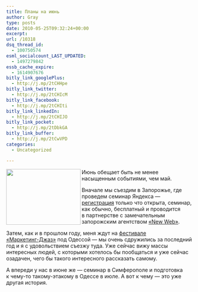 ```yaml
---
title: Планы на июнь
author: Gray
type: posts
date: 2010-05-25T09:32:24+00:00
excerpt:
url: /10318
dsq_thread_id:
  - 100750574
esml_socialcount_LAST_UPDATED:
  - 1497279842
essb_cache_expire:
  - 1614907676
bitly_link_googlePlus:
  - http://j.mp/2tCHHpe
bitly_link_twitter:
  - http://j.mp/2tCHIcM
bitly_link_facebook:
  - http://j.mp/2tCHIti
bitly_link_linkedIn:
  - http://j.mp/2tCHIJO
bitly_link_pocket:
  - http://j.mp/2tDbkGA
bitly_link_buffer:
  - http://j.mp/2tCwVPD
categories:
  - Uncategorized

---
```








<img src="https://i0.wp.com/forumimg.net/blog/june2010.jpg?resize=200%2C150" width="200" height="150" align="left" data-recalc-dims="1" /> 

Июнь обещает быть не&nbsp;менее насыщенным событиями, чем май.

Вначале мы&nbsp;съездим в&nbsp;Запорожье, где проведем семинар Яндекса&nbsp;&mdash; <a href="http://advertising.yandex.ru/seminar/zaporozhye.xml" target="_blank">регистрация</a> только что открыта, семинар, как обычно, бесплатный и&nbsp;проводится в&nbsp;партнерстве с&nbsp;замечательным запорожским агентством <a href="http://www.newweb.com.ua/" target="_blank">&laquo;New Web&raquo;</a>.

Затем, как и&nbsp;в&nbsp;прошлом году, меня ждут на&nbsp;<a href="http://www.marketingclub.org.ua/festival/info/" target="_blank">фестивале <nobr>&laquo;Маркетинг-Джаз&raquo;</nobr></a> под Одессой&nbsp;&mdash; мы&nbsp;очень сдружились за&nbsp;последний год и&nbsp;я&nbsp;с&nbsp;удовольствием съезжу туда. Уже сейчас вижу массы интересных людей, с&nbsp;которыми хотелось&nbsp;бы пообщаться и&nbsp;уже сейчас озадачен, чего&nbsp;бы такого интересного рассказать самому.

А&nbsp;впереди у&nbsp;нас в&nbsp;июне&nbsp;же&nbsp;&mdash; семинар в&nbsp;Симферополе и&nbsp;подготовка к&nbsp;<nobr>чему-то</nobr> <nobr>такому-этакому</nobr> в&nbsp;Одессе в&nbsp;июле. А&nbsp;вот к&nbsp;чему&nbsp;&mdash; это уже другая история.